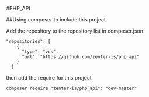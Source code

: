 #PHP_API


##Using composer to include this project

Add the repository to the repository list in composer.json

```
"repositories": [
    {
      "type": "vcs",
      "url": "https://github.com/zenter-is/php_api"
    }
  ]
```

then add the require for this project

```
composer require "zenter-is/php_api": "dev-master"
```
